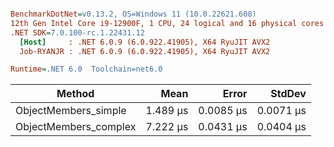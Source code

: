``` ini

BenchmarkDotNet=v0.13.2, OS=Windows 11 (10.0.22621.608)
12th Gen Intel Core i9-12900F, 1 CPU, 24 logical and 16 physical cores
.NET SDK=7.0.100-rc.1.22431.12
  [Host]     : .NET 6.0.9 (6.0.922.41905), X64 RyuJIT AVX2
  Job-RYANJR : .NET 6.0.9 (6.0.922.41905), X64 RyuJIT AVX2

Runtime=.NET 6.0  Toolchain=net6.0  

```
|                Method |     Mean |     Error |    StdDev |
|---------------------- |---------:|----------:|----------:|
|  ObjectMembers_simple | 1.489 μs | 0.0085 μs | 0.0071 μs |
| ObjectMembers_complex | 7.222 μs | 0.0431 μs | 0.0404 μs |

